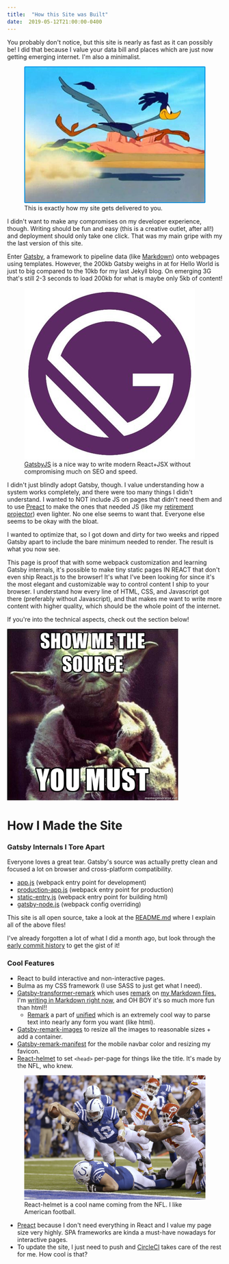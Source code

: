 ```yaml
---
title:  "How this Site was Built"
date:  2019-05-12T21:00:00-0400
---
```

You probably don't notice, but this site is nearly as fast as it can possibly be! I did that because I value your data bill and places which are just now getting emerging internet. I'm also a minimalist.
<figure>
<img src="./road-runner.jpg" alt="Road runner" />
<figcaption>This is exactly how my site gets delivered to you.</figcaption>
</figure>

I didn't want to make any compromises on my developer experience, though. Writing should be fun and easy (this is a creative outlet, after all!) and deployment should only take one click. That was my main gripe with my the last version of this site.

Enter [Gatsby](https://gatsbyjs.org), a framework to pipeline data (like [Markdown](https://en.wikipedia.org/wiki/Markdown)) onto webpages using templates. However, the 200kb Gatsby weighs in at for Hello World is just to big compared to the 10kb for my last Jekyll blog. On emerging 3G that's still 2-3 seconds to load 200kb for what is maybe only 5kb of content!
<figure>
<img src="./gatsby-logo.jpg" alt="Gatsby logo" />
<figcaption><a href="https://www.gatsbyjs.org">GatsbyJS</a> is a nice way to write modern React+JSX without compromising much on SEO and speed.</figcaption>
</figure>

I didn't just blindly adopt Gatsby, though. I value understanding how a system works completely, and there were too many things I didn't understand. I wanted to NOT include JS on pages that didn't need them and to use [Preact](https://preactjs.com) to make the ones that needed JS (like my [retirement projector](/posts/money/early-retirement)) even lighter. No one else seems to want that. Everyone else seems to be okay with the bloat.

I wanted to optimize that, so I got down and dirty for two weeks and ripped Gatsby apart to include the bare minimum needed to render. The result is what you now see.

This page is proof that with some webpack customization and learning Gatsby internals, it's possible to make tiny static pages IN REACT that don't even ship React.js to the browser!
It's what I've been looking for since it's the most elegant and customizable way to control content I ship to your browser.
I understand how every line of HTML, CSS, and Javascript got there (preferably without Javascript), and that makes me want to write more content with higher quality, which should be the whole point of the internet.

If you're into the technical aspects, check out the section below!

![Show me the source](./show-me-the-source-yoda.jpg)

# How I Made the Site
### Gatsby Internals I Tore Apart
Everyone loves a great tear. Gatsby's source was actually pretty clean and focused a lot on browser and cross-platform compatibility.

- [app.js](https://github.com/thesmartwon/thesmartwon.com/blob/master/src/app.js) (webpack entry point for development)
- [production-app.js](https://github.com/thesmartwon/thesmartwon.com/blob/master/src/production-app.js) (webpack entry point for production)
- [static-entry.js](https://github.com/thesmartwon/thesmartwon.com/blob/master/src/static-entry.js#L79) (webpack entry point for building html)
- [gatsby-node.js](https://github.com/thesmartwon/thesmartwon.com/blob/master/gatsby-node.js#L87) (webpack config overriding)

This site is all open source, take a look at the [README.md](https://github.com/thesmartwon/thesmartwon.com) where I explain all of the above files!

I've already forgotten a lot of what I did a month ago, but look through the [early commit history](https://github.com/thesmartwon/thesmartwon.com/commits/master?after=b06392c74dca5c55b9c25bfdbd17a41b4f025c26+34) to get the gist of it!

### Cool Features

- React to build interactive and non-interactive pages.
- Bulma as my CSS framework (I use SASS to just get what I need).
- [Gatsby-transformer-remark](https://github.com/gatsbyjs/gatsby/tree/master/packages/gatsby-transformer-remark) which uses [remark](https://remark.js.org) on [my Markdown files.](https://github.com/thesmartwon/thesmartwon.com/tree/master/src/posts) I'm [writing in Markdown right now,](https://github.com/thesmartwon/thesmartwon.com/blob/master/src/posts/coding/this-site.md) and OH BOY it's so much more fun than html!!
  - [Remark](https://remark.js.org) a part of [unified](https://unified.js.org) which is an extremely cool way to parse text into nearly any form you want (like html).
- [Gatsby-remark-images](https://github.com/gatsbyjs/gatsby/tree/master/packages/gatsby-remark-images) to resize all the images to reasonable sizes + add a container.
- [Gatsby-remark-manifest](https://github.com/gatsbyjs/gatsby/tree/master/packages/gatsby-plugin-manifest) for the mobile navbar color and resizing my favicon.
- [React-helmet](https://github.com/nfl/react-helmet) to set `<head>` per-page for things like the title. It's made by the NFL, who knew.

<figure>
<img src="./football.jpg" alt="Getting tackled" />
<figcaption>React-helmet is a cool name coming from the NFL. I like American football.</figcaption>
</figure>

- [Preact](https://preactjs.com/) because I don't need everything in React and I value my page size very highly. SPA frameworks are kinda a must-have nowadays for interactive pages.
- To update the site, I just need to push and [CircleCI](https://circleci.com/blog/deploying-documentation-to-github-pages-with-continuous-integration) takes care of the rest for me. How cool is that? 
